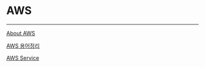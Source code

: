 # AWS

---

[About AWS](AWS%2077a808e917d246eca75e63a7a3f35de3/About%20AWS%20fd825d2342a94f0da98a26b9f236d866.md)

[AWS 용어정리](AWS%2077a808e917d246eca75e63a7a3f35de3/AWS%20%E1%84%8B%E1%85%AD%E1%86%BC%E1%84%8B%E1%85%A5%E1%84%8C%E1%85%A5%E1%86%BC%E1%84%85%E1%85%B5%20c3841f4111e64e2f9ed22e897a0c1c44.md)

[AWS Service](AWS%2077a808e917d246eca75e63a7a3f35de3/AWS%20Service%202d30be689eae41aead7f9dc11a23a29d.md)